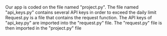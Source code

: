 
Our app is coded on the file named "project.py".
The file named "api_keys.py" contains several API keys in order to exceed the daily limit
Request.py is a file that contains the request function.
The API keys of "api_key.py" are imported into the "request.py" file. The "request.py" file is then imported in the "project.py" file
